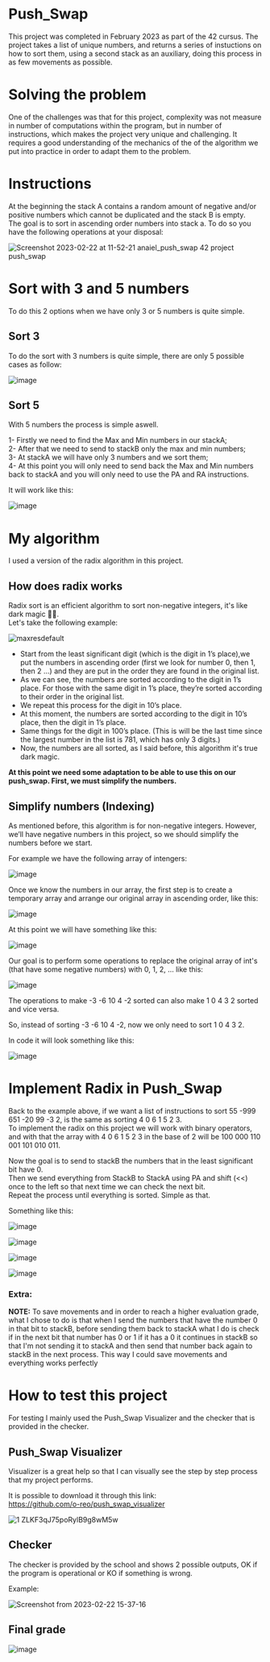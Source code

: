# Push_Swap
This project was completed in February 2023 as part of the 42 cursus. The project takes a list of unique numbers, and returns a series of instuctions on how to sort them, using a second stack as an auxiliary, doing this process in as few movements as possible.


# Solving the problem
One of the challenges was that for this project, complexity was not measure in number of computations within the program, but in number of instructions, which makes the project very unique and challenging. It requires a good understanding of the mechanics of the of the algorithm we put into practice in order to adapt them to the problem.

# Instructions
At the beginning the stack A contains a random amount of negative and/or positive numbers
which cannot be duplicated and the stack B is empty.<br />
The goal is to sort in ascending order numbers into stack a. To do so you have the
following operations at your disposal:

![Screenshot 2023-02-22 at 11-52-21 anaiel_push_swap 42 project push_swap](https://user-images.githubusercontent.com/103336451/220613061-034bfcc4-0da5-432b-94b1-43cf12ee8506.png)

# Sort with 3 and 5 numbers

To do this 2 options when we have only 3 or 5 numbers is quite simple.

## Sort 3
To do the sort with 3 numbers is quite simple, there are only 5 possible cases as follow:

![image](https://user-images.githubusercontent.com/103336451/220641266-2a37b6fe-dd3b-477b-b0f1-a9b276f59d02.png)

## Sort 5

With 5 numbers the process is simple aswell.

1- Firstly we need to find the Max and Min numbers in our stackA;<br />
2- After that we need to send to stackB only the max and min numbers;<br />
3- At stackA we will have only 3 numbers and we sort them;<br />
4- At this point you will only need to send back the Max and Min numbers back to stackA and you will only need to use the PA and RA instructions.

It will work like this:

![image](https://user-images.githubusercontent.com/103336451/220652637-4d480594-5418-4b05-bd48-448126eba871.png)


# My algorithm
I used a version of the radix algorithm in this project.
## How does radix works
Radix sort is an efficient algorithm to sort non-negative integers, it's like dark magic 😵‍💫.<br />
Let's take the following example:

![maxresdefault](https://user-images.githubusercontent.com/103336451/220614039-ce7e2fd5-5e6f-4195-b547-f57647dd5660.jpg)

- Start from the least significant digit (which is the digit in 1’s place),we put the numbers in ascending order (first we look for number 0, then 1, then 2 ...) and they are put in the order they are found in the original list. <br />
- As we can see, the numbers are sorted according to the digit in 1’s place. For those with the same digit in 1’s place, they’re sorted according to their order in the original list. <br />
- We repeat this process for the digit in 10’s place. <br />
- At this moment, the numbers are sorted according to the digit in 10’s place, then the digit in 1’s place.<br />
- Same things for the digit in 100’s place. (This is will be the last time since the largest number in the list is 781, which has only 3 digits.)
- Now, the numbers are all sorted, as I said before, this algorithm it's true dark magic.<br />

**At this point we need some adaptation to be able to use this on our push_swap. First, we must simplify the numbers.**
## Simplify numbers (Indexing)
As mentioned before, this algorithm is for non-negative integers. However, we’ll have negative numbers in this project, so we should simplify the numbers before we start.<br />

For example we have the following array of intengers:

![image](https://user-images.githubusercontent.com/103336451/220619884-92f692f8-50d4-4f29-aaf0-264c77d75511.png)

Once we know the numbers in our array, the first step is to create a temporary array and arrange our original array in ascending order, like this:

![image](https://user-images.githubusercontent.com/103336451/220620389-8bfab7b2-0c6e-4923-aed9-3b6c4de55d56.png)

At this point we will have something like this:

![image](https://user-images.githubusercontent.com/103336451/220622260-bd11fe62-2d3a-4b23-8e5f-2fea7cb5e27d.png)

Our goal is to perform some operations to replace the original array of int's (that have some negative numbers) with 0, 1, 2, … like this:

![image](https://user-images.githubusercontent.com/103336451/220623669-d66b500a-261e-48c4-ba88-d2b89f102497.png)

The operations to make -3 -6 10 4 -2 sorted can also make 1 0 4 3 2 sorted and vice versa.

So, instead of sorting -3 -6 10 4 -2, now we only need to sort 1 0 4 3 2.

In code it will look something like this:

![image](https://user-images.githubusercontent.com/103336451/220624886-833a56c4-b78e-4ae0-ab0c-09dcabc50046.png)

# Implement Radix in Push_Swap

Back to the example above, if we want a list of instructions to sort 55 -999 651 -20 99 -3 2, is the same as sorting 4 0 6 1 5 2 3.<br />
To implement the radix on this project we will work with binary operators, and with that the array with 4 0 6 1 5 2 3 in the base of 2 will be 100 000 110 001 101 010 011.

Now the goal is to send to stackB the numbers that in the least significant bit have 0.<br />
Then we send everything from StackB to StackA using PA and shift (<<) once to the left so that next time we can check the next bit.<br />
Repeat the process until everything is sorted. Simple as that.

Something like this:

![image](https://user-images.githubusercontent.com/103336451/220665254-eed4155a-a6d2-4ed9-8a72-f2acaa98d2b2.png)

![image](https://user-images.githubusercontent.com/103336451/220666194-1bdca30d-56e9-4513-8910-0171f84085ac.png)

![image](https://user-images.githubusercontent.com/103336451/220666321-e10840bc-0d77-4005-a5cf-f959b4650b76.png)

![image](https://user-images.githubusercontent.com/103336451/220665879-6f494fd9-b539-4369-9a73-cd5468c7602d.png)

### Extra:

**NOTE:** To save movements and in order to reach a higher evaluation grade, what I chose to do is that when I send the numbers that have the number 0 in that bit to stackB, before sending them back to stackA what I do is check if in the next bit that number has 0 or 1 if it has a 0 it continues in stackB so that I'm not sending it to stackA and then send that number back again to stackB in the next process. This way I could save movements and everything works perfectly

# How to test this project

For testing I mainly used the Push_Swap Visualizer and the checker that is provided in the checker.

## Push_Swap Visualizer

Visualizer is a great help so that I can visually see the step by step process that my project performs.

It is possible to download it through this link:<br />
https://github.com/o-reo/push_swap_visualizer

![1 ZLKF3qJ75poRylB9g8wM5w](https://user-images.githubusercontent.com/103336451/220671702-167e5bfa-7d01-4295-99e8-c3d9e181e71a.gif)

## Checker

The checker is provided by the school and shows 2 possible outputs, OK if the program is operational or KO if something is wrong.

Example:

![Screenshot from 2023-02-22 15-37-16](https://user-images.githubusercontent.com/103336451/220674099-a6a1197d-74b3-4a45-a138-2427e60479de.png)

## Final grade

![image](https://user-images.githubusercontent.com/103336451/220674652-02860026-c6e8-41e8-89b1-7c94f2e1d1da.png)

